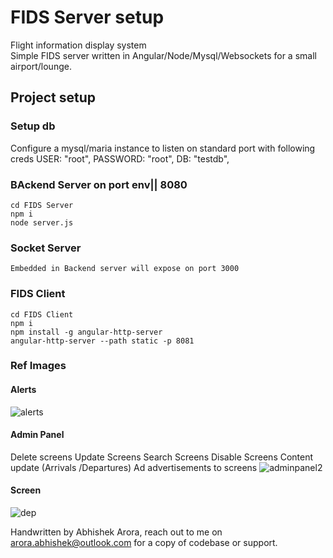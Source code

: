 # FIDS Server setup 
Flight information display system  
Simple FIDS server written in Angular/Node/Mysql/Websockets for a small airport/lounge.


## Project setup
### Setup db 
Configure  a mysql/maria instance to listen on standard port with following creds
USER: "root",
PASSWORD: "root",
DB: "testdb",


### BAckend  Server on port env|| 8080
```
cd FIDS Server
npm i 
node server.js
```

### Socket  Server
```
Embedded in Backend server will expose on port 3000
```


### FIDS Client
```
cd FIDS Client
npm i
npm install -g angular-http-server
angular-http-server --path static -p 8081
```

### Ref Images

#### Alerts

![alerts](https://github.com/bhishekarora/FIDS/assets/11346102/627019fe-b943-466f-abb8-18b9dcc0f86f)

#### Admin Panel

Delete screens
Update Screens
Search Screens
Disable Screens
Content update (Arrivals /Departures)
Ad advertisements to screens 
![adminpanel2](https://github.com/bhishekarora/FIDS/assets/11346102/3a2e9d6f-4d56-4f70-8dca-e1dee0e2d846)

#### Screen

![dep](https://github.com/bhishekarora/FIDS/assets/11346102/1adefdf7-6ea3-4e86-9c00-a28d015612a4)

Handwritten by Abhishek Arora, reach out to me on arora.abhishek@outlook.com for a copy of codebase or support.

